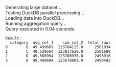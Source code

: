 Generating large dataset...   
Testing DuckDB parallel processing...   
Loading data into DuckDB...   
Running aggregation query...   
Query executed in 0.04 seconds.   

```  
Result:  
  category  avg_col_1    sum_col_2  total_rows   
0        B  49.499669  123784125.0     2501034   
1        C  49.529564  123817628.0     2501608   
2        D  49.508994  123708976.0     2498916   
3        A  49.489684  123678809.0     2498442   
```  